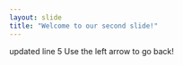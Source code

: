 ```yaml
---
layout: slide
title: "Welcome to our second slide!"
---
```

updated line 5
Use the left arrow to go back!

